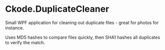 # Ckode.DuplicateCleaner
Small WPF application for cleaning out duplicate files - great for photos for instance.

Uses MD5 hashes to compare files quickly, then SHA1 hashes all duplicates to verify the match.
